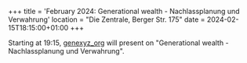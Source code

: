 +++
title = 'February 2024: Generational wealth - Nachlassplanung und Verwahrung'
location = "Die Zentrale, Berger Str. 175"
date = 2024-02-15T18:15:00+01:00
+++

Starting at 19:15, [genexyz_org](https://twitter.com/genexyz_org) will present on "Generational wealth - Nachlassplanung und Verwahrung".
